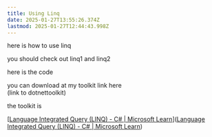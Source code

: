 ```yaml
---
title: Using Linq
date: 2025-01-27T13:55:26.374Z
lastmod: 2025-01-27T12:44:43.998Z
---
```

here is how to use linq

you should check out linq1 and linq2

here is the code

you can download at my toolkit link here\
(link to dotnettoolkit)

the toolkit is

\[[Language Integrated Query (LINQ) - C# | Microsoft Learn](https://learn.microsoft.com/en-us/dotnet/csharp/linq/)]\([Language Integrated Query (LINQ) - C# | Microsoft Learn](https://learn.microsoft.com/en-us/dotnet/csharp/linq/))
